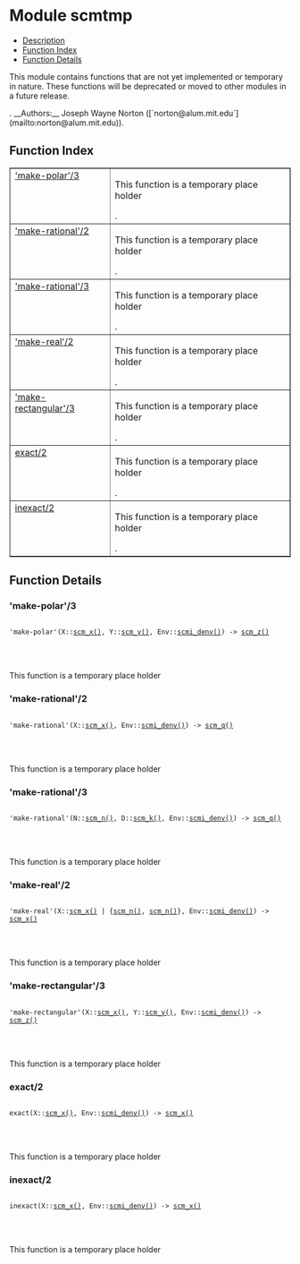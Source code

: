 

# Module scmtmp #
* [Description](#description)
* [Function Index](#index)
* [Function Details](#functions)


<p>This module contains functions that are not yet implemented
or temporary in nature.  These functions will be deprecated or
moved to other modules in a future release.</p>.
__Authors:__ Joseph Wayne Norton ([`norton@alum.mit.edu`](mailto:norton@alum.mit.edu)).
<a name="index"></a>

## Function Index ##


<table width="100%" border="1" cellspacing="0" cellpadding="2" summary="function index"><tr><td valign="top"><a href="#make-polar-3">'make-polar'/3</a></td><td><p>This function is a temporary place holder</p>.</td></tr><tr><td valign="top"><a href="#make-rational-2">'make-rational'/2</a></td><td><p>This function is a temporary place holder</p>.</td></tr><tr><td valign="top"><a href="#make-rational-3">'make-rational'/3</a></td><td><p>This function is a temporary place holder</p>.</td></tr><tr><td valign="top"><a href="#make-real-2">'make-real'/2</a></td><td><p>This function is a temporary place holder</p>.</td></tr><tr><td valign="top"><a href="#make-rectangular-3">'make-rectangular'/3</a></td><td><p>This function is a temporary place holder</p>.</td></tr><tr><td valign="top"><a href="#exact-2">exact/2</a></td><td><p>This function is a temporary place holder</p>.</td></tr><tr><td valign="top"><a href="#inexact-2">inexact/2</a></td><td><p>This function is a temporary place holder</p>.</td></tr></table>


<a name="functions"></a>

## Function Details ##

<a name="make-polar-3"></a>

### 'make-polar'/3 ###


<pre><code>
'make-polar'(X::<a href="#type-scm_x">scm_x()</a>, Y::<a href="#type-scm_y">scm_y()</a>, Env::<a href="#type-scmi_denv">scmi_denv()</a>) -&gt; <a href="#type-scm_z">scm_z()</a>
</code></pre>

<br></br>


<p>This function is a temporary place holder</p>

<a name="make-rational-2"></a>

### 'make-rational'/2 ###


<pre><code>
'make-rational'(X::<a href="#type-scm_x">scm_x()</a>, Env::<a href="#type-scmi_denv">scmi_denv()</a>) -&gt; <a href="#type-scm_q">scm_q()</a>
</code></pre>

<br></br>


<p>This function is a temporary place holder</p>

<a name="make-rational-3"></a>

### 'make-rational'/3 ###


<pre><code>
'make-rational'(N::<a href="#type-scm_n">scm_n()</a>, D::<a href="#type-scm_k">scm_k()</a>, Env::<a href="#type-scmi_denv">scmi_denv()</a>) -&gt; <a href="#type-scm_q">scm_q()</a>
</code></pre>

<br></br>


<p>This function is a temporary place holder</p>

<a name="make-real-2"></a>

### 'make-real'/2 ###


<pre><code>
'make-real'(X::<a href="#type-scm_x">scm_x()</a> | {<a href="#type-scm_n">scm_n()</a>, <a href="#type-scm_n">scm_n()</a>}, Env::<a href="#type-scmi_denv">scmi_denv()</a>) -&gt; <a href="#type-scm_x">scm_x()</a>
</code></pre>

<br></br>


<p>This function is a temporary place holder</p>

<a name="make-rectangular-3"></a>

### 'make-rectangular'/3 ###


<pre><code>
'make-rectangular'(X::<a href="#type-scm_x">scm_x()</a>, Y::<a href="#type-scm_y">scm_y()</a>, Env::<a href="#type-scmi_denv">scmi_denv()</a>) -&gt; <a href="#type-scm_z">scm_z()</a>
</code></pre>

<br></br>


<p>This function is a temporary place holder</p>

<a name="exact-2"></a>

### exact/2 ###


<pre><code>
exact(X::<a href="#type-scm_x">scm_x()</a>, Env::<a href="#type-scmi_denv">scmi_denv()</a>) -&gt; <a href="#type-scm_x">scm_x()</a>
</code></pre>

<br></br>


<p>This function is a temporary place holder</p>

<a name="inexact-2"></a>

### inexact/2 ###


<pre><code>
inexact(X::<a href="#type-scm_x">scm_x()</a>, Env::<a href="#type-scmi_denv">scmi_denv()</a>) -&gt; <a href="#type-scm_x">scm_x()</a>
</code></pre>

<br></br>


<p>This function is a temporary place holder</p>


